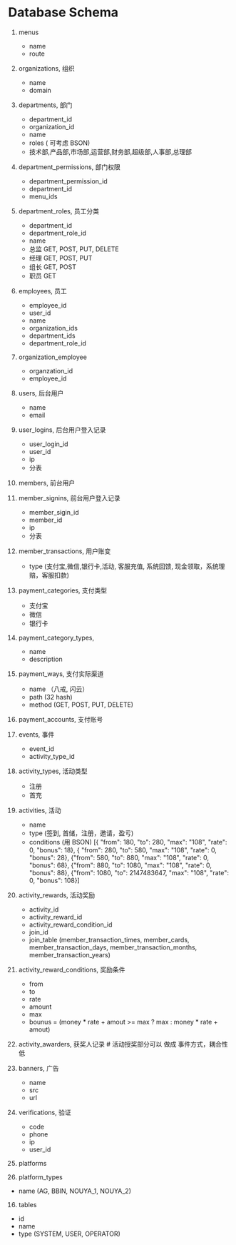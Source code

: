 # Database Schema
1.  menus
    - name
    - route
1.  organizations, 组织 
    - name
    - domain
1.  departments, 部门
    - department_id
    - organization_id
    - name
    - roles ( 可考虑 BSON)
    - 技术部,产品部,市场部,运营部,财务部,超级部,人事部,总理部
2.  department_permissions, 部门权限
    - department_permission_id
    - department_id
    - menu_ids
1.  department_roles, 员工分类
    - department_id
    - department_role_id
    - name
    - 总监 GET, POST, PUT, DELETE
    - 经理 GET, POST, PUT
    - 组长 GET, POST
    - 职员 GET
1.  employees, 员工
    - employee_id
    - user_id
    - name
    - organization_ids
    - department_ids
    - department_role_id
   
1. organization_employee
   - organzation_id
   - employee_id
    
3.  users, 后台用户
    - name
    - email
4.  user_logins, 后台用户登入记录
    - user_login_id
    - user_id
    - ip
    - 分表

4.  members, 前台用户
4.  member_signins, 前台用户登入记录
    - member_sigin_id
    - member_id
    - ip
    - 分表
5.  member_transactions, 用户账变
    - type (支付宝,微信,银行卡,活动, 客服充值, 系统回馈, 现金领取，系统理赔，客服扣款)

5.  payment_categories, 支付类型
    - 支付宝
    - 微信
    - 银行卡
6. payment_category_types,
    - name
    - description
    
6.  payment_ways, 支付实际渠道
    - name （八戒, 闪云）
    - path (32 hash)
    - method (GET, POST, PUT, DELETE)
    
7.  payment_accounts, 支付账号

8.  events, 事件
    - event_id
    - activity_type_id
8.  activity_types, 活动类型
    - 注册
    - 首充
9.  activities, 活动
    - name
    - type (签到, 首储，注册，邀请，盈亏)
    - conditions (用 BSON)
[{ "from": 180, "to": 280, "max": "108", "rate": 0, "bonus": 18}, {  "from": 280, "to": 580, "max": "108", "rate": 0, "bonus": 28}, {"from": 580, "to": 880, "max": "108", "rate": 0, "bonus": 68}, {"from": 880, "to": 1080, "max": "108", "rate": 0, "bonus": 88}, {"from": 1080, "to": 2147483647, "max": "108", "rate": 0, "bonus": 108}]
10. activity_rewards, 活动奖励
    - activity_id
    - activity_reward_id
    - activity_reward_condition_id
    - join_id
    - join_table (member_transaction_times, member_cards, member_transaction_days, member_transaction_months, member_transaction_years)
11. activity_reward_conditions, 奖励条件
    - from
    - to
    - rate
    - amount
    - max
    - bounus = (money * rate + amout >= max ? max : money * rate + amout)
11. activity_awarders, 获奖人记录 # 活动授奖部分可以 做成 事件方式，耦合性低

12. banners, 广告
    - name
    - src
    - url
13. verifications, 验证
    - code
    - phone
    - ip
    - user_id
    
14. platforms

15. platform_types
   - name (AG, BBIN, NOUYA_1, NOUYA_2)
16. tables
   - id
   - name
   - type (SYSTEM, USER, OPERATOR)

